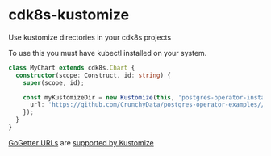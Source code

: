 # cdk8s-kustomize

Use kustomize directories in your cdk8s projects

To use this you must have kubectl installed on your system.

```typescript
class MyChart extends cdk8s.Chart {
  constructor(scope: Construct, id: string) {
    super(scope, id);

    const myKustomizeDir = new Kustomize(this, 'postgres-operator-install', {
      url: 'https://github.com/CrunchyData/postgres-operator-examples//kustomize/install/default?ref=12085b73c85f3c30f0a0b1d3f5fe17b22c3eede3'
    });
  }
}
```

[GoGetter URLs][1] are [supported by Kustomize][2]

[1]: https://github.com/hashicorp/go-getter
[2]: https://github.com/kubernetes-sigs/kustomize/blob/master/examples/remoteBuild.md
